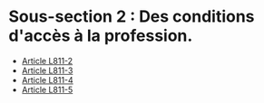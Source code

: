 # Sous-section 2 : Des conditions d'accès à la profession.

- [Article L811-2](article-l811-2.md)
- [Article L811-3](article-l811-3.md)
- [Article L811-4](article-l811-4.md)
- [Article L811-5](article-l811-5.md)

